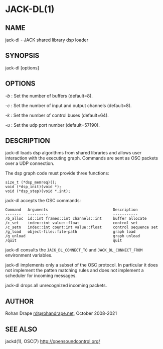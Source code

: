 JACK-DL(1)
==========

NAME
----
jack-dl - JACK shared library dsp loader

SYNOPSIS
--------
jack-dl [options]

OPTIONS
-------
*-b*
:   Set the number of buffers (default=8).

*-c*
:   Set the number of input and output channels (default=8).

*-k*
:   Set the number of control buses (default=64).

*-u*
:   Set the udp port number (default=57190).

DESCRIPTION
-----------
jack-dl loads dsp algorithms from shared libraries and allows user
interaction with the executing graph.  Commands are sent as OSC
packets over a UDP connection.

The dsp graph code must provide three functions:

    size_t (*dsp_memreq)();
    void (*dsp_init)(void *);
    void (*dsp_step)(void *,int);

jack-dl accepts the OSC commands:

    Command   Arguments                             Description
    -------   ---------                             -----------
    /b_alloc  id::int frames::int channels::int     buffer allocate
    /c_set    index::int value::float               control set
    /c_setn   index::int count:int value::float     control sequence set
    /g_load   object-file::file-path                graph load
    /g_unload                                       graph unload
    /quit                                           quit

jack-dl consults the `JACK_DL_CONNECT_TO` and `JACK_DL_CONNECT_FROM`
environment variables.

jack-dl implements only a subset of the OSC protocol.  In particular
it does not implement the patten matching rules and does not implement
a scheduler for incoming messages.

jack-dl drops all unrecognized incoming packets.

AUTHOR
------

Rohan Drape <rd@rohandrape.net>, October 2008-2021

SEE ALSO
--------
jackd(1), OSC(7) <http://opensoundcontrol.org/>
